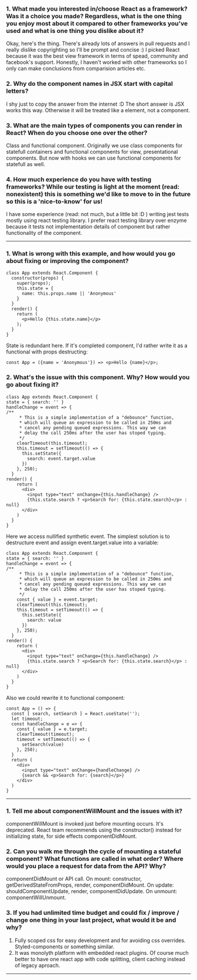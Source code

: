 ### 1. What made you interested in/choose React as a framework? Was it a choice you made? Regardless, what is the one thing you enjoy most about it compared to other frameworks you've used and what is one thing you dislike about it?

Okay, here's the thing. There's already lots of answers in pull requests and I really dislike copyrighting so I'll be prompt and concise :)
I picked React because it was the best view framework in terms of spead, community and facebook's support.
Honestly, I haven't worked with other frameworks so I only can make conclusions from comparision articles etc.

### 2. Why do the component names in JSX start with capital letters?

I shy just to copy the answer from the internet :D
The short answer is JSX works this way. Otherwise it will be treated like a element, not a component.

### 3. What are the main types of components you can render in React? When do you choose one over the other?

Class and functional component. Originally we use class components for statefull containers and functional components for view, presentational components.
But now with hooks we can use functional components for statefull as well.

### 4. How much experience do you have with testing frameworks? While our testing is light at the moment (read: nonexistent) this is something we'd like to move to in the future so this is a 'nice-to-know' for us!

I have some experience (read: not much, but a little bit :D ) writing jest tests mostly using react testing library. I prefer react testing library over enzyme because it tests not implementation details of component but rather functionality of the component.

---

### 1. What is wrong with this example, and how would you go about fixing or improving the component?

```
class App extends React.Component {
  constructor(props) {
    super(props);
    this.state = {
      name: this.props.name || 'Anonymous'
    }
  }
  render() {
    return (
      <p>Hello {this.state.name}</p>
    );
  }
}
```

State is redundant here. If it's completed component, I'd rather write it as a functional with props destructing:

```
const App = ({name = 'Anonymous'}) => <p>Hello {name}</p>;
```

### 2. What's the issue with this component. Why? How would you go about fixing it?

```
class App extends React.Component {
state = { search: '' }
handleChange = event => {
/**
     * This is a simple implementation of a "debounce" function,
     * which will queue an expression to be called in 250ms and
     * cancel any pending queued expressions. This way we can
     * delay the call 250ms after the user has stoped typing.
     */
    clearTimeout(this.timeout);
    this.timeout = setTimeout(() => {
      this.setState({
        search: event.target.value
      })
    }, 250);
  }
render() {
    return (
      <div>
        <input type="text" onChange={this.handleChange} />
        {this.state.search ? <p>Search for: {this.state.search}</p> : null}
      </div>
    )
  }
}
```

Here we access nullified synthetic event. The simplest solution is to destructure event and assign event.target.value into a variable:

```
class App extends React.Component {
state = { search: '' }
handleChange = event => {
/**
     * This is a simple implementation of a "debounce" function,
     * which will queue an expression to be called in 250ms and
     * cancel any pending queued expressions. This way we can
     * delay the call 250ms after the user has stoped typing.
     */
    const { value } = event.target;
    clearTimeout(this.timeout);
    this.timeout = setTimeout(() => {
      this.setState({
        search: value
      })
    }, 250);
  }
render() {
    return (
      <div>
        <input type="text" onChange={this.handleChange} />
        {this.state.search ? <p>Search for: {this.state.search}</p> : null}
      </div>
    )
  }
}
```

Also we could rewrite it to functional component:

```
const App = () => {
  const [ search, setSearch ] = React.useState('');
  let timeout;
  const handleChange = e => {
    const { value } = e.target;
    clearTimeout(timeout);
    timeout = setTimeout(() => {
      setSearch(value)
    }, 250);
  }
  return (
    <div>
      <input type="text" onChange={handleChange} />
      {search && <p>Search for: {search}</p>}
    </div>
  )
}
```

---

### 1. Tell me about componentWillMount and the issues with it?

componentWillMount is invoked just before mounting occurs. It's deprecated. React team recommends using the constructor() instead for initializing state, for side effects componentDidMount.

### 2. Can you walk me through the cycle of mounting a stateful component? What functions are called in what order? Where would you place a request for data from the API? Why?

componentDidMount or API call.
On mount: constructor, getDerivedStateFromProps, render, componentDidMount.
On update: shouldComponentUpdate, render, componentDidUpdate.
On unmount: componentWillUnmount.

### 3. If you had unlimited time budget and could fix / improve / change one thing in your last project, what would it be and why?

1. Fully scoped css for easy development and for avoiding css overrides. Styled-components or something similar.
2. It was monolyth platform with embedded react plugins. Of course much better to have one react app with code splitting, client caching instead of legacy aproach.

---

